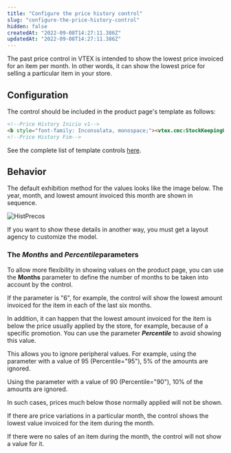 ```yaml
---
title: "Configure the price history control"
slug: "configure-the-price-history-control"
hidden: false
createdAt: "2022-09-08T14:27:11.386Z"
updatedAt: "2022-09-08T14:27:11.386Z"
---
```


The past price control in VTEX is intended to show the lowest price invoiced for an item per month. In other words, it can show the lowest price for selling a particular item in your store.

## Configuration

The control should be included in the product page's template as follows:

```html
<!--Price History Inicio v1-->
<b style="font-family: Inconsolata, monospace;"><vtex.cmc:StockKeepingUnitPriceHistory Months="6" Percentile="100"/>
<!--Price History Fim-->
```

See the complete list of template controls [here](http://help.vtex.com/tutorial/lista-de-controles-para-templates/).

## Behavior

The default exhibition method for the values looks like the image below. The year, month, and lowest amount invoiced this month are shown in sequence.

![HistPrecos](https://cdn.jsdelivr.net/gh/vtexdocs/dev-portal-content@main/images/configure-the-price-history-control-0.png)

If you want to show these details in another way, you must get a layout agency to customize the model.

### The *Months* and *Percentile*parameters

To allow more flexibility in showing values on the product page, you can use the **Months** parameter to define the number of months to be taken into account by the control.

If the parameter is "6", for example, the control will show the lowest amount invoiced for the item in each of the last six months.

In addition, it can happen that the lowest amount invoiced for the item is below the price usually applied by the store, for example, because of a specific promotion. You can use the parameter ***Percentile*** to avoid showing this value.

This allows you to ignore peripheral values. For example, using the parameter with a value of 95 (Percentile="95"), 5% of the amounts are ignored.

Using the parameter with a value of 90 (Percentile="90"), 10% of the amounts are ignored.

In such cases, prices much below those normally applied will not be shown.

If there are price variations in a particular month, the control shows the lowest value invoiced for the item during the month.

If there were no sales of an item during the month, the control will not show a value for it.
